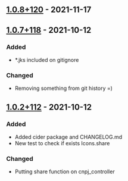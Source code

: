 ## [1.0.8+120] - 2021-11-17
## [1.0.7+118] - 2021-10-12
### Added
- \*.jks included on gitignore

### Changed
- Removing something from git history =)

## [1.0.2+112] - 2021-10-12
### Added
- Added cider package and CHANGELOG.md
- New test to check if exists Icons.share

### Changed
- Putting share function on cnpj\_controller

[1.0.8+120]: https://github.com/wendreof/cnpj_company/compare/1.0.7+118...1.0.8+120
[1.0.7+118]: https://github.com/wendreof/cnpj_company/compare/1.0.2+112...1.0.7+118
[1.0.2+112]: https://github.com/wendreof/cnpj_company/releases/tag/1.0.2+112
